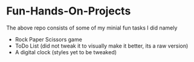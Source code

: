 # Fun-Hands-On-Projects

The above repo consists of some of my minial fun tasks I did namely
- Rock Paper Scissors game 
- ToDo List (did not tweak it to visually make it better, its a raw version)
- A digital clock (styles yet to be tweaked)
